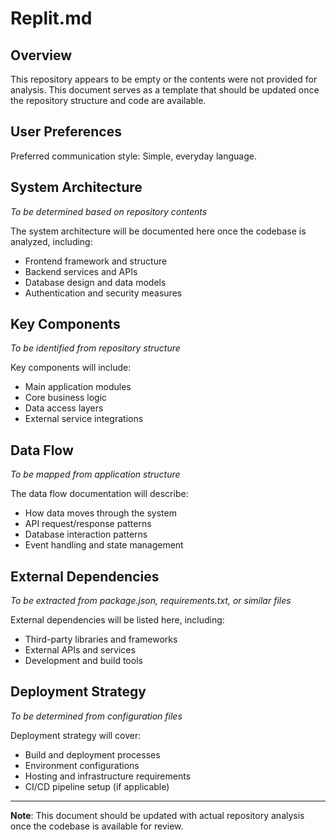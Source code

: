 # Replit.md

## Overview

This repository appears to be empty or the contents were not provided for analysis. This document serves as a template that should be updated once the repository structure and code are available.

## User Preferences

Preferred communication style: Simple, everyday language.

## System Architecture

*To be determined based on repository contents*

The system architecture will be documented here once the codebase is analyzed, including:
- Frontend framework and structure
- Backend services and APIs
- Database design and data models
- Authentication and security measures

## Key Components

*To be identified from repository structure*

Key components will include:
- Main application modules
- Core business logic
- Data access layers
- External service integrations

## Data Flow

*To be mapped from application structure*

The data flow documentation will describe:
- How data moves through the system
- API request/response patterns
- Database interaction patterns
- Event handling and state management

## External Dependencies

*To be extracted from package.json, requirements.txt, or similar files*

External dependencies will be listed here, including:
- Third-party libraries and frameworks
- External APIs and services
- Development and build tools

## Deployment Strategy

*To be determined from configuration files*

Deployment strategy will cover:
- Build and deployment processes
- Environment configurations
- Hosting and infrastructure requirements
- CI/CD pipeline setup (if applicable)

---

**Note**: This document should be updated with actual repository analysis once the codebase is available for review.